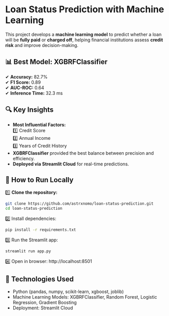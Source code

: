 # Loan Status Prediction with Machine Learning  
This project develops a **machine learning model** to predict whether a loan will be **fully paid** or **charged off**, helping financial institutions assess **credit risk** and improve decision-making.  

## 📊 Best Model: XGBRFClassifier  
✔ **Accuracy:** 82.7%  
✔ **F1 Score:** 0.89  
✔ **AUC-ROC:** 0.64  
✔ **Inference Time:** 32.3 ms  

## 🔍 Key Insights  
- **Most Influential Factors:**  
  1️⃣ Credit Score  
  2️⃣ Annual Income  
  3️⃣ Years of Credit History  
- **XGBRFClassifier** provided the best balance between precision and efficiency.  
- **Deployed via Streamlit Cloud** for real-time predictions.  

## 🚀 How to Run Locally  
1️⃣ **Clone the repository:**  
```bash
git clone https://github.com/astrxnomo/loan-status-prediction.git
cd loan-status-prediction
```

2️⃣ Install dependencies:
```bash
pip install -r requirements.txt
```

3️⃣ Run the Streamlit app:
```bash
streamlit run app.py
```

4️⃣ Open in browser: http://localhost:8501

## 📌 Technologies Used
- Python (pandas, numpy, scikit-learn, xgboost, joblib)
- Machine Learning Models: XGBRFClassifier, Random Forest, Logistic Regression, Gradient Boosting
- Deployment: Streamlit Cloud
